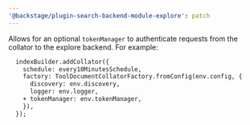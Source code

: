 ```yaml
---
'@backstage/plugin-search-backend-module-explore': patch
---
```


Allows for an optional `tokenManager` to authenticate requests from the collator to the explore backend. For example:

```diff
  indexBuilder.addCollator({
    schedule: every10MinutesSchedule,
    factory: ToolDocumentCollatorFactory.fromConfig(env.config, {
      discovery: env.discovery,
      logger: env.logger,
    + tokenManager: env.tokenManager,
    }),
  });
```
